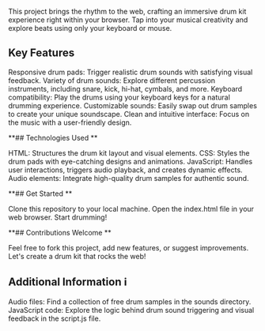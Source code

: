 This project brings the rhythm to the web, crafting an immersive drum kit experience right within your browser. Tap into your musical creativity and explore beats using only your keyboard or mouse.

## Key Features ️

Responsive drum pads: Trigger realistic drum sounds with satisfying visual feedback.
Variety of drum sounds: Explore different percussion instruments, including snare, kick, hi-hat, cymbals, and more.
Keyboard compatibility: Play the drums using your keyboard keys for a natural drumming experience.
Customizable sounds: Easily swap out drum samples to create your unique soundscape.
Clean and intuitive interface: Focus on the music with a user-friendly design.

**## Technologies Used **

HTML: Structures the drum kit layout and visual elements.
CSS: Styles the drum pads with eye-catching designs and animations.
JavaScript: Handles user interactions, triggers audio playback, and creates dynamic effects.
Audio elements: Integrate high-quality drum samples for authentic sound.

**## Get Started **

Clone this repository to your local machine.
Open the index.html file in your web browser.
Start drumming!

**## Contributions Welcome **

Feel free to fork this project, add new features, or suggest improvements. Let's create a drum kit that rocks the web!

## Additional Information ℹ️

Audio files: Find a collection of free drum samples in the sounds directory.
JavaScript code: Explore the logic behind drum sound triggering and visual feedback in the script.js file.
